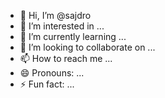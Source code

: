 - 👋 Hi, I’m @sajdro
- 👀 I’m interested in ...
- 🌱 I’m currently learning ...
- 💞️ I’m looking to collaborate on ...
- 📫 How to reach me ...
- 😄 Pronouns: ...
- ⚡ Fun fact: ...

<!---
sajdro/sajdro is a ✨ special ✨ repository because its `README.md` (this file) appears on your GitHub profile.
You can click the Preview link to take a look at your changes.
--->

